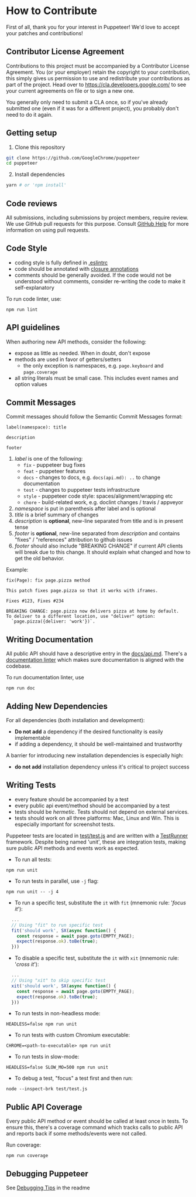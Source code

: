 # How to Contribute

First of all, thank you for your interest in Puppeteer!
We'd love to accept your patches and contributions!

## Contributor License Agreement

Contributions to this project must be accompanied by a Contributor License
Agreement. You (or your employer) retain the copyright to your contribution,
this simply gives us permission to use and redistribute your contributions as
part of the project. Head over to <https://cla.developers.google.com/> to see
your current agreements on file or to sign a new one.

You generally only need to submit a CLA once, so if you've already submitted one
(even if it was for a different project), you probably don't need to do it
again.

## Getting setup

1. Clone this repository
```bash
git clone https://github.com/GoogleChrome/puppeteer
cd puppeteer
```
2.  Install dependencies
```bash
yarn # or 'npm install'
```

## Code reviews

All submissions, including submissions by project members, require review. We
use GitHub pull requests for this purpose. Consult
[GitHub Help](https://help.github.com/articles/about-pull-requests/) for more
information on using pull requests.

## Code Style

- coding style is fully defined in [.eslintrc](https://github.com/GoogleChrome/puppeteer/blob/master/.eslintrc.js)
- code should be annotated with [closure annotations](https://github.com/google/closure-compiler/wiki/Annotating-JavaScript-for-the-Closure-Compiler)
- comments should be generally avoided. If the code would not be understood without comments, consider re-writing the code to make it self-explanatory

To run code linter, use:
```
npm run lint
```

## API guidelines

When authoring new API methods, consider the following:
- expose as little as needed. When in doubt, don't expose
- methods are used in favor of getters/setters
  - the only exception is namespaces, e.g. `page.keyboard` and `page.coverage`
- all string literals must be small case. This includes event names and option values

## Commit Messages

Commit messages should follow the Semantic Commit Messages format:

```
label(namespace): title

description

footer
```

1. *label* is one of the following:
    - `fix` - puppeteer bug fixes
    - `feat` - puppeteer features
    - `docs` - changes to docs, e.g. `docs(api.md): ..` to change documentation
    - `test` - changes to puppeteer tests infrastructure
    - `style` - puppeteer code style: spaces/alignment/wrapping etc
    - `chore` - build-related work, e.g. doclint changes / travis / appveyor
1. *namespace* is put in parenthesis after label and is optional
2. *title* is a brief summary of changes
3. *description* is **optional**, new-line separated from title and is in present tense
4. *footer* is **optional**, new-line separated from *description* and contains "fixes" / "references" attribution to github issues
5. *footer* should also include "BREAKING CHANGE" if current API clients will break due to this change. It should explain what changed and how to get the old behavior.

Example:

```
fix(Page): fix page.pizza method

This patch fixes page.pizza so that it works with iframes.

Fixes #123, Fixes #234

BREAKING CHANGE: page.pizza now delivers pizza at home by default.
To deliver to a different location, use "deliver" option:
  `page.pizza({deliver: 'work'})`.
```


## Writing Documentation

All public API should have a descriptive entry in the [docs/api.md](https://github.com/GoogleChrome/puppeteer/blob/master/docs/api.md). There's a [documentation linter](https://github.com/GoogleChrome/puppeteer/tree/master/utils/doclint) which makes sure documentation is aligned with the codebase.

To run documentation linter, use
```
npm run doc
```

## Adding New Dependencies

For all dependencies (both installation and development):
- **Do not add** a dependency if the desired functionality is easily implementable
- if adding a dependency, it should be well-maintained and trustworthy

A barrier for introducing new installation dependencies is especially high:
- **do not add** installation dependency unless it's critical to project success

## Writing Tests

- every feature should be accompanied by a test
- every public api event/method should be accompanied by a test
- tests should be *hermetic*. Tests should not depend on external services.
- tests should work on all three platforms: Mac, Linux and Win. This is especially important for screenshot tests.

Puppeteer tests are located in [test/test.js](https://github.com/GoogleChrome/puppeteer/blob/master/test/test.js)
and are written with a [TestRunner](https://github.com/GoogleChrome/puppeteer/tree/master/utils/testrunner) framework.
Despite being named 'unit', these are integration tests, making sure public API methods and events work as expected.

- To run all tests:
```
npm run unit
```
- To run tests in parallel, use `-j` flag:
```
npm run unit -- -j 4
```
- To run a specific test, substitute the `it` with `fit` (mnemonic rule: '*focus it*'):
```js
  ...
  // Using "fit" to run specific test
  fit('should work', SX(async function() {
    const response = await page.goto(EMPTY_PAGE);
    expect(response.ok).toBe(true);
  }))
```
- To disable a specific test, substitute the `it` with `xit` (mnemonic rule: '*cross it*'):
```js
  ...
  // Using "xit" to skip specific test
  xit('should work', SX(async function() {
    const response = await page.goto(EMPTY_PAGE);
    expect(response.ok).toBe(true);
  }))
```
- To run tests in non-headless mode:
```
HEADLESS=false npm run unit
```
- To run tests with custom Chromium executable:
```
CHROME=<path-to-executable> npm run unit
```
- To run tests in slow-mode:
```
HEADLESS=false SLOW_MO=500 npm run unit
```
- To debug a test, "focus" a test first and then run:
```
node --inspect-brk test/test.js
```

## Public API Coverage

Every public API method or event should be called at least once in tests. To ensure this, there's a coverage command which tracks calls to public API and reports back if some methods/events were not called.

Run coverage:

```
npm run coverage
```

## Debugging Puppeteer
See [Debugging Tips](README.md#debugging-tips) in the readme


